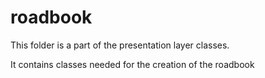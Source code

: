 # roadbook

This folder is a part of the presentation layer classes.

It contains classes needed for the creation of the roadbook
